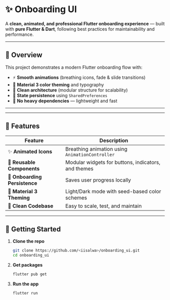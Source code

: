 # ✨ Onboarding UI

A **clean, animated, and professional Flutter onboarding experience** — built with **pure Flutter & Dart**, following best practices for maintainability and performance.

---

## 🧭 Overview

This project demonstrates a modern Flutter onboarding flow with:
- ⚡ **Smooth animations** (breathing icons, fade & slide transitions)
- 🎨 **Material 3 color theming** and typography
- 🧱 **Clean architecture** (modular structure for scalability)
- 💾 **State persistence** using `SharedPreferences`
- 🧩 **No heavy dependencies** — lightweight and fast

---


---

## 🎯 Features

| Feature | Description |
|----------|-------------|
| ✨ **Animated Icons** | Breathing animation using `AnimationController` |
| 🧩 **Reusable Components** | Modular widgets for buttons, indicators, and themes |
| 💾 **Onboarding Persistence** | Saves user progress locally |
| 🎨 **Material 3 Theming** | Light/Dark mode with seed-based color schemes |
| 🧠 **Clean Codebase** | Easy to scale, test, and maintain |

---

## 🚀 Getting Started

1. **Clone the repo**
   ```bash
   git clone https://github.com/<iisalwa>/onboarding_ui.git
   cd onboarding_ui
2. **Get packages**
   ```bash
   flutter pub get
3. **Run the app**
   ```bash
   flutter run


